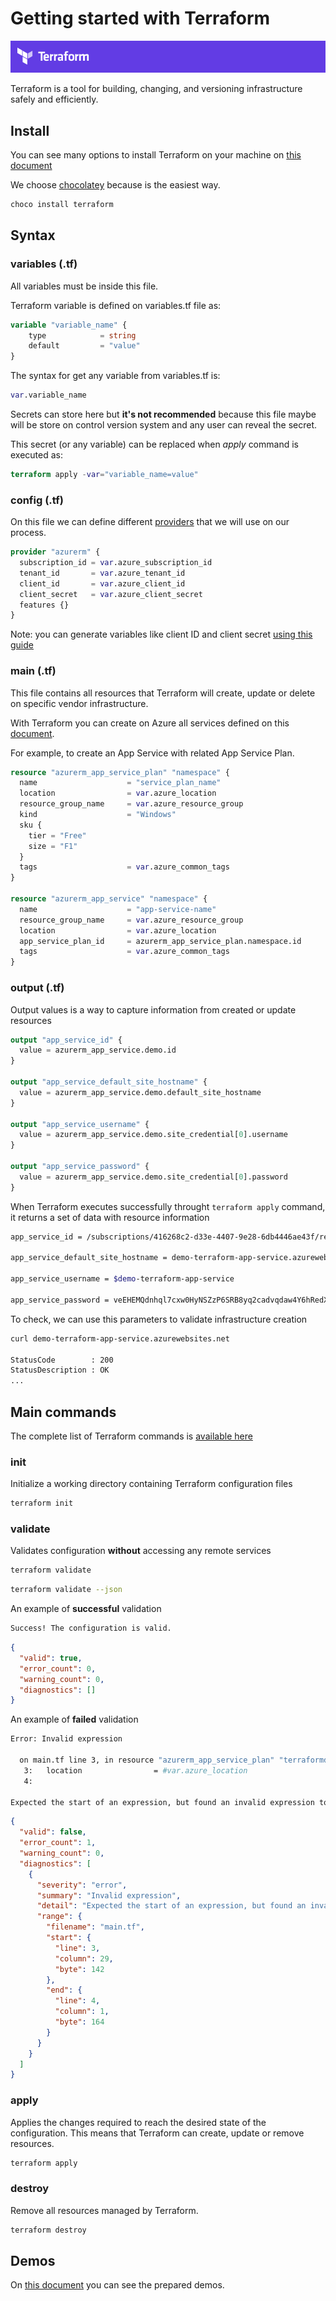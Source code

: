 # Getting started with Terraform

![new secret](/images/terraform-logo.PNG)

Terraform is a tool for building, changing, and versioning infrastructure safely and efficiently.

## Install

You can see many options to install Terraform on your machine on [this document](https://learn.hashicorp.com/terraform/getting-started/install.html)

We choose [chocolatey](https://chocolatey.org/) because is the easiest way.

```bash
choco install terraform
```

## Syntax

### variables (.tf)

All variables must be inside this file. 

Terraform variable is defined on variables.tf file as:

```terraform
variable "variable_name" {
    type            = string
    default         = "value"
}
```

The syntax for get any variable from variables.tf is:

```terraform
var.variable_name
```

Secrets can store here but **it's not recommended** because this file maybe will be store on control version system and any user can reveal the secret.

This secret (or any variable) can be replaced when *apply* command is executed as:

```terraform
terraform apply -var="variable_name=value"
```

### config (.tf)

On this file we can define different [providers](https://www.terraform.io/docs/providers/index.html) that we will use on our process.

```terraform
provider "azurerm" {
  subscription_id = var.azure_subscription_id
  tenant_id       = var.azure_tenant_id
  client_id       = var.azure_client_id
  client_secret   = var.azure_client_secret
  features {}
}
```
Note: you can generate variables like client ID and client secret [using this guide](/docs/how-to-generate-client-credentials.md)

### main (.tf)

This file contains all resources that Terraform will create, update or delete on specific vendor infrastructure.

With Terraform you can create on Azure all services defined on this [document](https://www.terraform.io/docs/providers/azurerm/index.html).

For example, to create an App Service with related App Service Plan.

```terraform
resource "azurerm_app_service_plan" "namespace" {
  name                    = "service_plan_name"
  location                = var.azure_location
  resource_group_name     = var.azure_resource_group
  kind                    = "Windows"
  sku {
    tier = "Free"
    size = "F1"
  }
  tags                    = var.azure_common_tags 
}

resource "azurerm_app_service" "namespace" {
  name                    = "app-service-name"
  resource_group_name     = var.azure_resource_group
  location                = var.azure_location  
  app_service_plan_id     = azurerm_app_service_plan.namespace.id
  tags                    = var.azure_common_tags
}

```
### output (.tf)

Output values is a way to capture information from created or update resources

```terraform
output "app_service_id" {
  value = azurerm_app_service.demo.id
}

output "app_service_default_site_hostname" {
  value = azurerm_app_service.demo.default_site_hostname
}

output "app_service_username" {
  value = azurerm_app_service.demo.site_credential[0].username
}

output "app_service_password" {
  value = azurerm_app_service.demo.site_credential[0].password
}
```

When Terraform executes successfully throught `terraform apply` command, it returns a set of data with resource information

```bash
app_service_id = /subscriptions/416268c2-d33e-4407-9e28-6db4446ae43f/resourceGroups/MyResourceGroup/providers/Microsoft.Web/sites/demo-terraform-app-service

app_service_default_site_hostname = demo-terraform-app-service.azurewebsites.net

app_service_username = $demo-terraform-app-service

app_service_password = veEHEMQdnhql7cxw0HyNSZzP6SRB8yq2cadvqdaw4Y6hRedX6wzzTl1DPzSc
```

To check, we can use this parameters to validate infrastructure creation

```bash
curl demo-terraform-app-service.azurewebsites.net

StatusCode        : 200
StatusDescription : OK
...
```

## Main commands

The complete list of Terraform commands is [available here](https://www.terraform.io/docs/commands/index.html)

### init

Initialize a working directory containing Terraform configuration files

```bash
terraform init
```

### validate

Validates configuration **without** accessing any remote services

```bash
terraform validate
```

```bash
terraform validate --json
```

An example of **successful** validation

```bash
Success! The configuration is valid.
```

```json
{
  "valid": true,
  "error_count": 0,
  "warning_count": 0,
  "diagnostics": []
}
```
An example of **failed** validation

```bash
Error: Invalid expression

  on main.tf line 3, in resource "azurerm_app_service_plan" "terraformdemo":
   3:   location                = #var.azure_location
   4:

Expected the start of an expression, but found an invalid expression token.
```

```json
{
  "valid": false,
  "error_count": 1,
  "warning_count": 0,
  "diagnostics": [
    {
      "severity": "error",
      "summary": "Invalid expression",
      "detail": "Expected the start of an expression, but found an invalid expression token.",
      "range": {
        "filename": "main.tf",
        "start": {
          "line": 3,
          "column": 29,
          "byte": 142
        },
        "end": {
          "line": 4,
          "column": 1,
          "byte": 164
        }
      }
    }
  ]
}
```

### apply

Applies the changes required to reach the desired state of the configuration. This means that Terraform can create, update or remove resources.

```bash
terraform apply
```

### destroy

Remove all resources managed by Terraform.

```bash
terraform destroy
```

## Demos

On [this document](/demos/README.md) you can see the prepared demos.